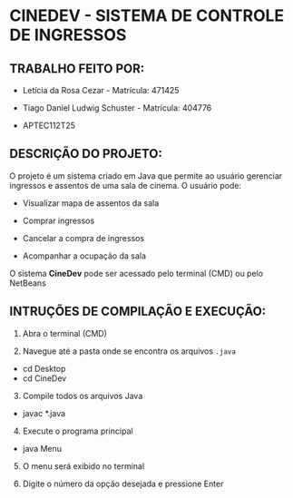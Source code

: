 # CINEDEV - SISTEMA DE CONTROLE DE INGRESSOS

## TRABALHO FEITO POR:

* Letícia da Rosa Cezar - Matrícula: 471425

* Tiago Daniel Ludwig Schuster - Matrícula: 404776

* APTEC112T25

## DESCRIÇÃO DO PROJETO:

O projeto é um sistema criado em Java que permite ao usuário gerenciar 
ingressos e assentos de uma sala de cinema. O usuário pode:

* Visualizar mapa de assentos da sala
  
* Comprar ingressos
  
* Cancelar a compra de ingressos
  
* Acompanhar a ocupação da sala 

O sistema **CineDev** pode ser acessado pelo terminal (CMD) ou pelo NetBeans

## INTRUÇÕES DE COMPILAÇÃO E EXECUÇÃO:

1. Abra o terminal (CMD)
   
2. Navegue até a pasta onde se encontra os arquivos `.java`  
* cd Desktop
* cd CineDev
  
3. Compile todos os arquivos Java 
* javac *.java
  
4. Execute o programa principal
* java Menu

5. O menu será exibido no terminal

6. Digite o número da opção desejada e pressione Enter
